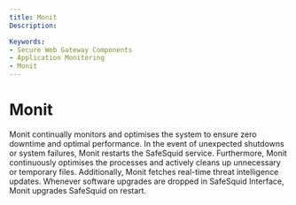 ```yaml
---
title: Monit
Description: 

Keywords:
- Secure Web Gateway Components
- Application Monitoring
- Monit
---
```


# Monit

Monit continually monitors and optimises the system to ensure zero downtime and optimal performance. In the event of unexpected shutdowns or system failures, Monit restarts the SafeSquid service. Furthermore, Monit continuously optimises the processes and actively cleans up unnecessary or temporary files. Additionally, Monit fetches real-time threat intelligence updates. Whenever software upgrades are dropped in SafeSquid Interface, Monit upgrades SafeSquid on restart.
